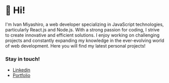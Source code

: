 
# 👋 Hi!
I'm Ivan Miyashiro, a web developer specializing in JavaScript technologies, particularly React.js and Node.js. With a strong passion for coding, I strive to create innovative and efficient solutions. I enjoy working on challenging projects and constantly expanding my knowledge in the ever-evolving world of web development. Here you will find my latest personal projects!

### Stay in touch!
- <a href = "https://www.linkedin.com/in/ivanmiyashiro/" target="_blank">Linkedin</a>
- <a href = "https://ivanmiyashiro.vercel.app/" target="_blank">Portfolio</a>
